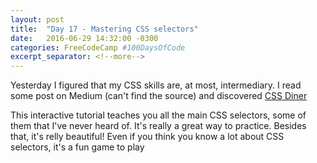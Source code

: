 ```yaml
---
layout: post
title:  "Day 17 - Mastering CSS selectors"
date:   2016-06-29 14:32:00 -0300
categories: FreeCodeCamp #100DaysOfCode
excerpt_separator: <!--more-->
---
```


Yesterday I figured that my CSS skills are, at most, intermediary. I read some post on Medium (can't find the source) and discovered [CSS Diner](http://flukeout.github.io/) 
<!--more-->

This interactive tutorial teaches you all the main CSS selectors, some of them that I've never heard of. It's really a great way to practice. Besides that, it's relly beautiful! Even if you think you know a lot about CSS selectors, it's a fun game to play